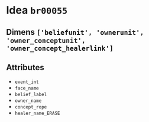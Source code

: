 # Idea `br00055`

## Dimens `['beliefunit', 'ownerunit', 'owner_conceptunit', 'owner_concept_healerlink']`

## Attributes
- `event_int`
- `face_name`
- `belief_label`
- `owner_name`
- `concept_rope`
- `healer_name_ERASE`
